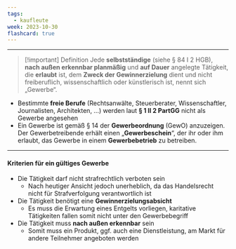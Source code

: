 ```yaml
---
tags:
  - kaufleute
week: 2023-10-30
flashcard: true
---
```

***

> [!important] Definition
> Jede **selbstständige** (siehe § 84 I 2 HGB), **nach außen erkennbar planmäßig** und **auf Dauer** angelegte Tätigkeit, die **erlaubt** ist, dem **Zweck der Gewinnerzielung** dient und nicht freiberuflich, wissenschaftlich oder künstlerisch ist, nennt sich „Gewerbe“.

- Bestimmte **freie Berufe** (Rechtsanwälte, Steuerberater, Wissenschaftler, Journalisten, Architekten, …) werden laut **§ 1 II 2 PartGG** nicht als Gewerbe angesehen
- Ein Gewerbe ist gemäß § 14 der **Gewerbeordnung** (GewO) anzuzeigen. Der Gewerbetreibende erhält einen „**Gewerbeschein**“, der ihr oder ihm erlaubt, das Gewerbe in einem **Gewerbebetrieb** zu betreiben.

***
#### Kriterien für ein gültiges Gewerbe

- Die Tätigkeit darf nicht strafrechtlich verboten sein
	- Nach heutiger Ansicht jedoch unerheblich, da das Handelsrecht nicht für Strafverfolgung verantwortlich ist
- Die Tätigkeit benötigt eine **Gewinnerzielungsabsicht**
	- Es muss die Erwartung eines Entgelts vorliegen, karitative Tätigkeiten fallen somit nicht unter den Gewerbebegriff
- Die Tätigkeit muss **nach außen erkennbar** sein
	- Somit muss ein Produkt, ggf. auch eine Dienstleistung, am Markt für andere Teilnehmer angeboten werden
